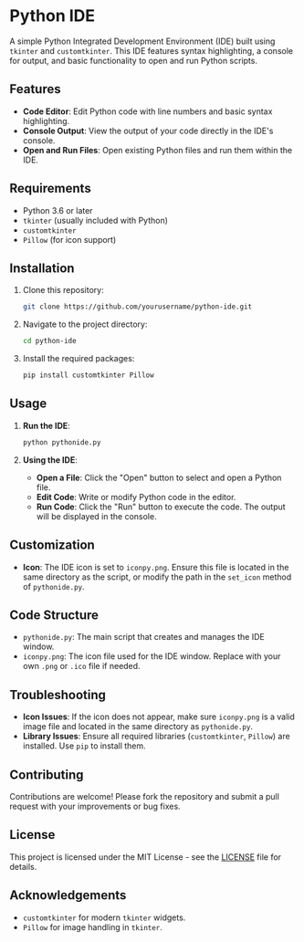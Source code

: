 # Python IDE

A simple Python Integrated Development Environment (IDE) built using `tkinter` and `customtkinter`. This IDE features syntax highlighting, a console for output, and basic functionality to open and run Python scripts.

## Features

- **Code Editor**: Edit Python code with line numbers and basic syntax highlighting.
- **Console Output**: View the output of your code directly in the IDE's console.
- **Open and Run Files**: Open existing Python files and run them within the IDE.

## Requirements

- Python 3.6 or later
- `tkinter` (usually included with Python)
- `customtkinter`
- `Pillow` (for icon support)

## Installation

1. Clone this repository:
   ```bash
   git clone https://github.com/yourusername/python-ide.git
   ```

2. Navigate to the project directory:
   ```bash
   cd python-ide
   ```

3. Install the required packages:
   ```bash
   pip install customtkinter Pillow
   ```

## Usage

1. **Run the IDE**:
   ```bash
   python pythonide.py
   ```

2. **Using the IDE**:
   - **Open a File**: Click the "Open" button to select and open a Python file.
   - **Edit Code**: Write or modify Python code in the editor.
   - **Run Code**: Click the "Run" button to execute the code. The output will be displayed in the console.

## Customization

- **Icon**: The IDE icon is set to `iconpy.png`. Ensure this file is located in the same directory as the script, or modify the path in the `set_icon` method of `pythonide.py`.

## Code Structure

- `pythonide.py`: The main script that creates and manages the IDE window.
- `iconpy.png`: The icon file used for the IDE window. Replace with your own `.png` or `.ico` file if needed.

## Troubleshooting

- **Icon Issues**: If the icon does not appear, make sure `iconpy.png` is a valid image file and located in the same directory as `pythonide.py`.
- **Library Issues**: Ensure all required libraries (`customtkinter`, `Pillow`) are installed. Use `pip` to install them.

## Contributing

Contributions are welcome! Please fork the repository and submit a pull request with your improvements or bug fixes.

## License

This project is licensed under the MIT License - see the [LICENSE](LICENSE) file for details.

## Acknowledgements

- `customtkinter` for modern `tkinter` widgets.
- `Pillow` for image handling in `tkinter`.

```
